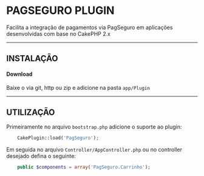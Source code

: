 # PAGSEGURO PLUGIN

Facilita a integração de pagamentos via PagSeguro em aplicações desenvolvidas com base no CakePHP 2.x


----------------------------------------------------------------------------

## INSTALAÇÃO

#### Download
Baixe o via git, http ou zip e adicione na pasta `app/Plugin`




---------------------------------------------------------------------------

## UTILIZAÇÃO

Primeiramente no arquivo `bootstrap.php` adicione o suporte ao plugin:
```php
    CakePlugin::load('PagSeguro');
```


Em seguida no arquivo `Controller/AppController.php` ou no controller desejado defina o seguinte:

```php
    public $components = array('PagSeguro.Carrinho');
```
